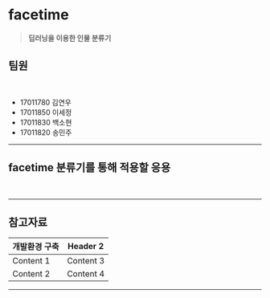 # facetime


>**딥러닝을 이용한 인물 분류기** 

<h2>팀원</h2><br>
<ul>
  <li>17011780 김연우</li>
  <li>17011850 이세정</li>
  <li>17011830 백소현</li>
  <li>17011820 송민주</li>
</ul>

<hr/>

<h2>facetime 분류기를 통해 적용할 응용</h2><br>




<hr/>

<h2>참고자료</h2>

개발환경 구축 | Header 2
--------- | ---------
Content 1 | Content 3
Content 2 | Content 4




<hr/>
